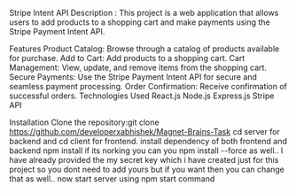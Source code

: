 Stripe Intent API
Description : This project is a web application that allows users to add products to a shopping cart and make payments using the Stripe Payment Intent API.

Features
Product Catalog: Browse through a catalog of products available for purchase.
Add to Cart: Add products to a shopping cart.
Cart Management: View, update, and remove items from the shopping cart.
Secure Payments: Use the Stripe Payment Intent API for secure and seamless payment processing.
Order Confirmation: Receive confirmation of successful orders.
Technologies Used
React.js
Node.js
Express.js
Stripe API

Installation
Clone the repository:git clone https://github.com/developerxabhishek/Magnet-Brains-Task
cd server for backend and cd client for frontend.
install dependency of both frontend and backend npm install if its norking you can you npm install --force as well..
I have already provided the my secret key which i have created just for this project so you dont need to add yours but if you want then you can change that as well..
now start server using npm start command 
